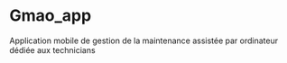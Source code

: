 # Gmao_app
 Application mobile de gestion de la maintenance assistée par ordinateur dédiée aux technicians
